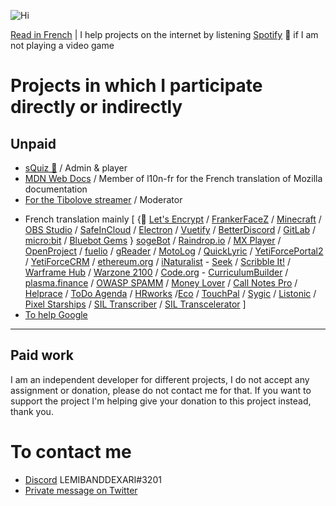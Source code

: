 ![Hi](https://i.imgur.com/F75l74K.gif)

[Read in French](https://www.github.com/LEMIBANDDEXARI) | I help projects on the internet by listening [Spotify](https://www.spotify.com) 💛 if I am not playing a video game
# Projects in which I participate directly or indirectly

## Unpaid
- [sQuiz 🦉](https://sQuiz.gg) / Admin & player
- [MDN Web Docs](https://developer.mozilla.org) / Member of l10n-fr for the French translation of Mozilla documentation
- [For the Tibolove streamer](https://www.twitch.tv/tibolovetv) / Moderator
* French translation mainly [ {💛 [Let's Encrypt](https://letsencrypt.org) / [FrankerFaceZ](https://www.frankerfacez.com) / [Minecraft](https://www.minecraft.net) / [OBS Studio](https://obsproject.com) / [SafeInCloud](https://www.safe-in-cloud.com) / [Electron](https://www.electronjs.org) / [Vuetify](https://vuetifyjs.com) / [BetterDiscord](https://betterdiscord.app) / [GitLab](https://about.gitlab.com) / [micro:bit](https://microbit.org) / [Bluebot Gems](https://github.com/JustAzul/BluebotFree) } [sogeBot](https://www.sogebot.xyz) / [Raindrop.io](https://raindrop.io) / [MX Player](https://play.google.com/store/apps/details?id=com.mxtech.videoplayer.ad&hl=fr&gl=US) / [OpenProject](https://www.openproject.org) / [fuelio](https://fuel.io) / [gReader](https://fuel.iohttps://noinnion.com/greader) / [MotoLog](https://motolog.app) / [QuickLyric](https://www.quicklyric.be) / [YetiForcePortal2](https://github.com/YetiForceCompany/YetiForcePortal2) / [YetiForceCRM](https://github.com/YetiForceCompany/YetiForceCRM) / [ethereum.org](https://ethereum.org) / [iNaturalist](https://www.inaturalist.org) - [Seek](https://github.com/inaturalist/SeekReactNative) / [Scribble It!](https://store.steampowered.com/app/1088150/Scribble_It) / [Warframe Hub](https://hub.warframestat.us) / [Warzone 2100](https://wz2100.net) / [Code.org](https://code.org) - [CurriculumBuilder](https://curriculum.code.org) / [plasma.finance](https://plasma.finance) / [OWASP SPAMM](https://owaspsamm.org) / [Money Lover](https://moneylover.me) / [Call Notes Pro](https://play.google.com/store/apps/details?id=com.nikanorov.callnotespro&hl=fr&gl=US) / [Helprace](https://helprace.com) / [ToDo Agenda](https://play.google.com/store/apps/details?id=org.andstatus.todoagenda) / [HRworks](https://www.hrworks.de) /[Eco](https://play.eco) / [TouchPal](https://touchpal-keyboard.fr.uptodown.com/android) / [Sygic](https://www.sygic.com) / [Listonic](https://listonic.com) / [Pixel Starships](https://www.pixelstarships.com) / [SIL Transcriber](https://software.sil.org/siltranscriber) / [SIL Transcelerator](https://software.sil.org/transcelerator) ]
* [To help Google](https://crowdsource.google.com)
---
## Paid work
I am an independent developer for different projects, I do not accept any assignment or donation, please do not contact me for that. If you want to support the project I'm helping give your donation to this project instead, thank you.

# To contact me
- [Discord](https://discord.com) LEMIBANDDEXARI#3201
- [Private message on Twitter](https://twitter.com/LEMIBANDDEXARI)
